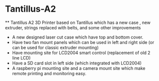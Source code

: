 Tantillus-A2
============

** Tantillus A2 3D Printer based on Tantillus which has a new case , new extruder, strings replaced with belts, and some other improvements

* A new designed laser cut case which have top and bottom cover.
* Have two fan mount panels which can be used in left and right side (or can be used for classic extruder mounting)
* Have mounting site for LCD2004 smart control (replacement of old 2 line LCD)
* Have a SD card slot in left side (which integrated with LCD2004)
* A raspberry pi mounting site and a camera mount site which make remote printing and monitoring easy.

